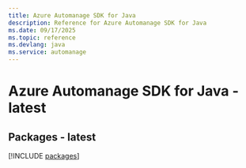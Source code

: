 ```yaml
---
title: Azure Automanage SDK for Java
description: Reference for Azure Automanage SDK for Java
ms.date: 09/17/2025
ms.topic: reference
ms.devlang: java
ms.service: automanage
---
```

# Azure Automanage SDK for Java - latest
## Packages - latest
[!INCLUDE [packages](automanage-index.md)]